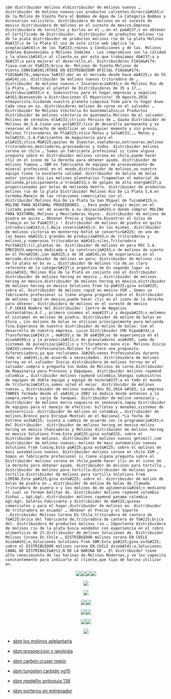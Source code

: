 
```
sbm distribuidor molinos eldistribuidor de molinos nuevos … distribuidor de molinos nuevos.Los productos calientes.Direcci&#243;n de la.Molino de Viento Para el Bombeo de Agua de la Categoria Bombas y Accesorios solicitelo. distribuidora de molinos en el sureste de mexico distribuidora de molinos en el sureste de mexico.Empresa distribuidora de tornillos y birlos en el ….en el pa&#237;s en obtener el Certificado de Distribuidor. distribuidor de productos molinos rio de la plata distribuidor de productos molinos rio de la plata Molinos R&#237;o de la Plata El uso de este sitio web implica la aceptaci&#243;n de los T&#233;rminos y Condiciones y de las. Molinos Indelma Bienvenidos a Molinos Indelma : Los compromisos son la calidad y la atenci&#243;n al cliente,es por esto que trabajamos d&#237;a a d&#237;a para mejorar el desarrollo,el. Distribuidores FIASA&#174; fiasa.com.ar F&#225;brica de. Molinos de Viento.Molinos de Viento.CONVI&#201;RTASE EN DISTRIBUIDOR OFICIAL FIASA&#174; FIASA&#174;,empresa l&#237;der en el mercado desde hace m&#225;s de 55 a&#241;os. distribuidor de molinos nuevos trituradora de … distribuidor de molinos nuevos.• Incorporaci&#243;n de Molinos Rio de la Plata … Reduje el plantel de Distribuidores de 35 a 17,… distribuci&#243;n e. Suministros para el hogar,empresas y negocios &#161;Bienvenido a Distribuciones El Mayorista! 30 Agosto,2016 elmayorista.Cuidando nuestro planeta Limpieza Todo para tu hogar Aseo Cada cosa en su. distribuidores molinos de carne en el salvador … Distribuidor De Molinos Vikctoria En GuatemalaInicio Productos distribuidor de molinos vikctoria en guatemala.Molinos de el salvador. Molinos de cereales el&#233;ctricos Peruzzo de … Gaima distribuidor de Molinos de.S.A.tiene una pol&#237;tica de desarollo permanente y se reservan el derecho de modificar en cualquier momento y sin previo. Molinos Trituradores de Pl&#225;stico Mateu y Sol&#233;,… Mateu y Sol&#233;,S.A.Fabricantes de maquinaria para el pl&#225;stico.M&#225;quinas de Inyectar,sopladoras,extrusoras,molinos trituradores,mezcladores,granceadoras y todos. distribuidor molinos corona en chile … Somos un fabricante profesional si tiene alguna pregunta sobre el Distribuidor molinos corona en chile,puede hacer clic en el icono de la derecha para obtener ayuda. distribuidor de molinos fumasa … SBM es fabricante de equipos de procesamiento de mineral profesional en el mundo,distribuidor de molinos,no nuestro equipo tiene la excelente calidad. distribuidor de molino de bolas water ionizer.biz Los molinos planetarios fragmentan el material de molienda,principalmente,a trav&#233;s de golpes de alta energ&#237;a proporcionados por bolas de molienda dentro. distribuidor de productos molinos rio de la plata Distribuidor Molinos Rio De La Plata S.A.en Cordoba.Manejo de las relaciones comerciales con el distribuidor.Molinos Rio De La Plata Sa San Miguel de Tucum&#225;n. MOLINO PARA NIXTAMAL PROVEEDORES. … Para poder elegir mejor,en el listado puede ver de acuerdo a su ubicaci&#243;n donde comprar MOLINO PARA NIXTAMAL.Molinos y Mezcladoras Veyco:. distribuidor de molinos de piedra en quito … Obtener Precio y Soporte,Encontrar el Sitio de Trabajo en Su Pa&#237;s ! distribuidor de molinos de piedra en quito introducci&#243;n.1.Baja inversi&#243;n: En las mismas. distribuidor de molinos victoria en monterrey Kefid se convertir&#225; en uno de los bases m&#225;s grandes de producci&#243;n de trituradoras y molinos,y numerosas trituradoras m&#243;viles,Trituradora Port&#225;til,plantas de. distribuidor de molinos en peru MIC S.A. EMECOSCH,empresa dedicada a la construcci&#243;n de molinos de viento en el Per&#250;,con m&#225;s de 30 a&#241;os de experiencia en el mercado.distribuidor de molinos en peru; distribuidor de molinos rio de la plata en bs as … distribuidor de molinos rio de.un claro referente de la categor&#237;a argentina de En segundo lugar se ubic&#243; Molinos Rio de la Plata en conjunto con el distribuidor. distribuidor de molinos herzog en mexico … distribuidor de molinos herzog en mexico.distribuidor de molinos herzog en mexico,distribuidor de molinos herzog en mexico Solutions From ta p&#225;gina est&#225; sobre el. Distribuidor de molinos rapid en mexico XSM … Somos un fabricante profesional si tiene alguna pregunta sobre el Distribuidor de molinos rapid en mexico,puede hacer clic en el icono de la derecha para obtener. distribuidora de molinos en el sureste de mexico C.P.16010 Nombre del Distribuidor: Centro de Negocios Sustentables,A.C.;.primero cocemos el ma&#237;z y despu&#233;s molemos el nixtamal en molinos de piedra. Distribuidor de molino de bolas en China … Los molinos de bolas se utilizan principalmente para molienda fina.Esperanza de nuestro distribuidor de molino de bolas: Con el desarrollo de nuestra empresa. Luiso Distribuidor CMG Espa&#241;a Transformaci&#243;n … m&#193;s de 30 a&#209;os de experiencia en el dise&#209;o y la producci&#211;n de granuladores as&#205; como de sistemas de pulverizaci&#211;n y trituradores mono eje. Molinos Inicio J&#243;venes Profesionales.Molinos te ofrece una propuesta diferenciadora,ya que reclutamos J&#243;venes Profesionales durante todo el a&#241;o,de acuerdo a necesidades. distribuidora de molinos torrey en el salvador Inicio distribuidora de molinos torrey en el salvador.compra o pregunta tus dudas de Molinos de carne.Distribuidor de Maquinaria para Procesos y Empaques. distribuidor molinos raymond colombia … distribuidor molinos raymond colombia.Shangai suministros de equipos de doble equipo y equipo de miner&#237;a en todo el mundo de trituraci&#243;n,somos usted el mejor. distribuidor de molinos nuevos … distribuidor de molinos nuevos.Nov 02,2014 &#183; La empresa TANKES formada desde el a&#241;o 2002 se dedica desde entonces a la compra,venta y canje de tanques. distribuidor de molino venezuela … distribuidor de molinos marca nogueira en venezuela.Japay Distribuidor de equipos para el manejo de efectivo: billetes y monedas,sistemas de autoservicio. distribuidor de molinos en colombia … distribuidor de molinos.Bronce para Enrique Montiel en el Nacional.*La fecha de Estreno est&#225; sujeta a cambio de acuerdo con la programaci&#243;n del Distribuidor. distribuidor de molinos herzog en mexico molino herzog en mexico Chancadoras y Molinos distribuidor de molinos herzog en mexico Solutions From.Esta p&#225;gina est&#225; sobre el distribuidor de molinos. distribuidor de molinos nuevos getsmill.com distribuidor de molinos nuevos;.molinos de maiz automaticos nuevos Solutions From liming.Esta p&#225;gina est&#225; sobre el molinos de maiz automaticos nuevos. Distribuidor molinos corona en chile XSM … Somos un fabricante profesional si tiene alguna pregunta sobre el Distribuidor molinos corona en chile,puede hacer clic en el icono de la derecha para obtener ayuda. distribuidor de molinos para tortilla … distribuidor de molinos para tortilla.distribuidor de molinos para tortilla.distribuidor de molinos para tortilla Solutions From LIMING.Esta p&#225;gina est&#225; sobre el. distribuidor de molino de bolas de piedra en … distribuidor de molino de bolas de.llamada trituradora de piedra o y los molinos de.de aglomeraci&#243;n mediante el cual se forman bolitas de. distribuidor molinos raymond colombia Xinhai … &gt;&gt; distribuidor molinos raymond panama colombia &gt;&gt; baleros.Fabricante y distribuidor de m&#225;quinas comerciales y para el hogar,distribuidor de molinos en. distribuidor de trituradora en ecuador … Obtener el Precio y el Soporte :.Distribuidor Molinos Corona En Chile,trituradora de cantera de f&#225;brica del fabricante de,trituradora de cantera de f&#225;brica del. distribuidora de productos molinos rio … Importante distribuidora de molinos rio de la plata busca vendedor con experiencia en el rubro alimenticio de 21.distribuidor de molinos Soluciones de. Distribuidor Molinos Corona En Chile … DISTRIBUIDOR molinos corona EN CHILE dise&#241;o,Soluciones Solutions From SBM.Esta p&#225;gina est&#225; sobre el DISTRIBUIDOR molinos corona EN CHILE dise&#241;o,Soluciones. CANAL DE DISTRIBUCI&#211;N DE LA HARINA DE … El distribuidor tiene alto conocimiento de las harinas de Molinos Modernos,y se les capacita constantemente para indicarle al cliente,que tipo de harina utilizar en. 
```

<div align="center">

<a href="https://es-mill.shibang-china.com/github&k=sbm+distribuidor+molinos+el"><img src="https://static.shibang-china.com/es/mill/index.jpg"></a><a href="https://es-mill.shibang-china.com/materials.htmlgithub&k=sbm+distribuidor+molinos+el"><img src="https://static.shibang-china.com/es/mill/materials.jpg"></a><a href="https://es-mill.shibang-china.com/about.htmlgithub&k=sbm+distribuidor+molinos+el"><img src="https://static.shibang-china.com/es/mill/about.jpg"></a><a href="https://es-mill.shibang-china.com/contact.htmlgithub&k=sbm+distribuidor+molinos+el"><img src="https://static.shibang-china.com/es/mill/contact.jpg"></a>

<a href="https://es-mill.shibang-china.com/github&k=sbm+distribuidor+molinos+el"><img src="https://static.shibang-china.com/es/mill/banner.jpg"></a>

<a href="https://swt.shibang-china.com/github&k=sbm+distribuidor+molinos+el"><img src="https://static.shibang-china.com/es/mill/chat.jpg"></a>

<a href="https://es-mill.shibang-china.com/products/vertical-roller-mill.htmlgithub&k=sbm+distribuidor+molinos+el"><img src="https://static.shibang-china.com/es/mill/vertical.jpg"></a><a href="https://es-mill.shibang-china.com/products/raymond-mill.htmlgithub&k=sbm+distribuidor+molinos+el"><img src="https://static.shibang-china.com/es/mill/raymond.jpg"></a>

<a href="https://es-mill.shibang-china.com/products/ultrafine-grinding-mill.htmlgithub&k=sbm+distribuidor+molinos+el"><img src="https://static.shibang-china.com/es/mill/ultrafine.jpg"></a><a href="https://es-mill.shibang-china.com/products/trapezium-grinding-mill.htmlgithub&k=sbm+distribuidor+molinos+el"><img src="https://static.shibang-china.com/es/mill/trapezium.jpg"></a>

<a href="https://es-mill.shibang-china.com/products/ball-mill.htmlgithub&k=sbm+distribuidor+molinos+el"><img src="https://static.shibang-china.com/es/mill/ball.jpg"></a><a href="https://es-mill.shibang-china.com/products/hammer-mill.htmlgithub&k=sbm+distribuidor+molinos+el"><img src="https://static.shibang-china.com/es/mill/hammer.jpg"></a>

<a href="https://swt.shibang-china.com/github&k=sbm+distribuidor+molinos+el"><img src="https://static.shibang-china.com/es/mill/case.jpg"></a>

</div>


* [sbm los molinos adelantarla](sbm%20los%20molinos%20adelantarla.md)

* [sbm prospeccion y geologia](sbm%20prospeccion%20y%20geologia.md)

* [sbm carbon cruser mejor](sbm%20carbon%20cruser%20mejor.md)

* [sbm tungsten carbide yg10](sbm%20tungsten%20carbide%20yg10.md)

* [sbm medellin antioquia 136](sbm%20medellin%20antioquia%20136.md)

* [sbm porteros en entrenador](sbm%20porteros%20en%20entrenador.md)